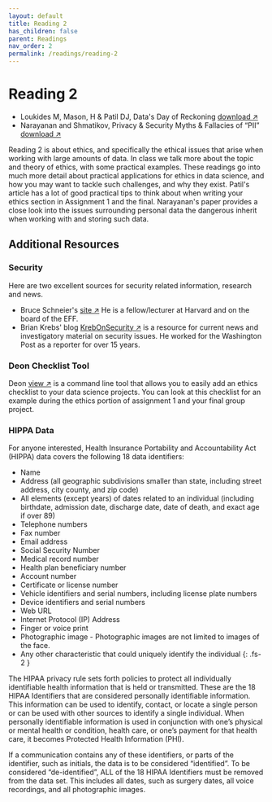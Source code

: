 ```yaml
---
layout: default
title: Reading 2
has_children: false
parent: Readings
nav_order: 2
permalink: /readings/reading-2
---
```


# Reading 2

- Loukides M, Mason, H & Patil DJ, Data's Day of Reckoning <a href="https://s3.us-west-2.amazonaws.com/ucsd.cogs9/readings/r2a-ethics-data-reckoning.pdf" target="_blank" rel="noopener">download &#x2197;</a>
- Narayanan and Shmatikov, Privacy & Security Myths & Fallacies of “PII” <a href="https://s3.us-west-2.amazonaws.com/ucsd.cogs9/readings/r2b-ethics-privacy-security.pdf" target="_blank" rel="noopener">download &#x2197;</a>

Reading 2 is about ethics, and specifically the ethical issues that arise when working with large amounts of data. In class we talk more about the topic and theory of ethics, with some practical examples. These readings go into much more detail about practical applications for ethics in data science, and how you may want to tackle such challenges, and why they exist. Patil's article has a lot of good practical tips to think about when writing your ethics section in Assignment 1 and the final. Narayanan's paper provides a close look into the issues surrounding personal data the dangerous inherit when working with and storing such data.

## Additional Resources

### Security

Here are two excellent sources for security related information, research and news. 
- Bruce Schneier's <a href="https://www.schneier.com/" target="_blank" rel="noopener">site &#x2197;</a> He is a fellow/lecturer at Harvard and on the board of the EFF.
- Brian Krebs' blog <a href="https://krebsonsecurity.com/" target="_blank" rel="noopener">KrebOnSecurity &#x2197;</a> is a resource for current news and investigatory material on security issues. He worked for the Washington Post as a reporter for over 15 years.

### Deon Checklist Tool

Deon <a href="https://deon.drivendata.org/" target="_blank" rel="noopener">view &#x2197;</a> is a command line tool that allows you to easily add an ethics checklist to your data science projects. You can look at this checklist for an example during the ethics portion of assignment 1 and your final group project.

### HIPPA Data

For anyone interested, Health Insurance Portability and Accountability Act (HIPPA) data covers the following 18 data identifiers:

- Name
- Address (all geographic subdivisions smaller than state, including street address, city county, and zip code)
- All elements (except years) of dates related to an individual (including birthdate, admission date, discharge date, date of death, and exact age if over 89)
- Telephone numbers
- Fax number
- Email address
- Social Security Number
- Medical record number
- Health plan beneficiary number
- Account number
- Certificate or license number
- Vehicle identifiers and serial numbers, including license plate numbers
- Device identifiers and serial numbers
- Web URL
- Internet Protocol (IP) Address
- Finger or voice print
- Photographic image - Photographic images are not limited to images of the face.
- Any other characteristic that could uniquely identify the individual
{: .fs-2 }

The HIPAA privacy rule sets forth policies to protect all individually identifiable health information that is held or transmitted. These are the 18 HIPAA Identifiers that are considered personally identifiable information. This information can be used to identify, contact, or locate a single person or can be used with other sources to identify a single individual. When personally identifiable information is used in conjunction with one’s physical or mental health or condition, health care, or one’s payment for that health care, it becomes Protected Health Information (PHI).

If a communication contains any of these identifiers, or parts of the identifier, such as initials, the data is to be considered “identified”.   To be considered “de-identified”, ALL of the 18 HIPAA Identifiers must be removed from the data set.  This includes all dates, such as surgery dates, all voice recordings, and all photographic images.
